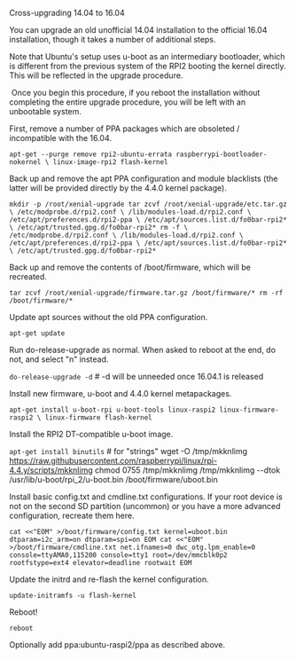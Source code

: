 Cross-upgrading 14.04 to 16.04

You can upgrade an old unofficial 14.04 installation to the official 16.04 installation, though it takes a number of additional steps.

Note that Ubuntu's setup uses u-boot as an intermediary bootloader, which is different from the previous system of the RPI2 booting the kernel directly. This will be reflected in the upgrade procedure.

 Once you begin this procedure, if you reboot the installation without completing the entire upgrade procedure, you will be left with an unbootable system. 

First, remove a number of PPA packages which are obsoleted / incompatible with the 16.04.

`apt-get --purge remove rpi2-ubuntu-errata raspberrypi-bootloader-nokernel \ linux-image-rpi2 flash-kernel`

Back up and remove the apt PPA configuration and module blacklists (the latter will be provided directly by the 4.4.0 kernel package).

`mkdir -p /root/xenial-upgrade tar zcvf /root/xenial-upgrade/etc.tar.gz \ /etc/modprobe.d/rpi2.conf \ /lib/modules-load.d/rpi2.conf \ /etc/apt/preferences.d/rpi2-ppa \ /etc/apt/sources.list.d/fo0bar-rpi2* \ /etc/apt/trusted.gpg.d/fo0bar-rpi2* rm -f \ /etc/modprobe.d/rpi2.conf \ /lib/modules-load.d/rpi2.conf \ /etc/apt/preferences.d/rpi2-ppa \ /etc/apt/sources.list.d/fo0bar-rpi2* \ /etc/apt/trusted.gpg.d/fo0bar-rpi2*`

Back up and remove the contents of /boot/firmware, which will be recreated.

`tar zcvf /root/xenial-upgrade/firmware.tar.gz /boot/firmware/* rm -rf /boot/firmware/*`

Update apt sources without the old PPA configuration.

`apt-get update`

Run do-release-upgrade as normal. When asked to reboot at the end, do not, and select "n" instead.

`do-release-upgrade -d` # -d will be unneeded once 16.04.1 is released

Install new firmware, u-boot and 4.4.0 kernel metapackages.

`apt-get install u-boot-rpi u-boot-tools linux-raspi2 linux-firmware-raspi2 \ linux-firmware flash-kernel`

Install the RPI2 DT-compatible u-boot image.

`apt-get install binutils` # for "strings" wget -O /tmp/mkknlimg https://raw.githubusercontent.com/raspberrypi/linux/rpi-4.4.y/scripts/mkknlimg chmod 0755 /tmp/mkknlimg /tmp/mkknlimg --dtok /usr/lib/u-boot/rpi_2/u-boot.bin /boot/firmware/uboot.bin

Install basic config.txt and cmdline.txt configurations. If your root device is not on the second SD partition (uncommon) or you have a more advanced configuration, recreate them here.

`cat <<"EOM" >/boot/firmware/config.txt kernel=uboot.bin dtparam=i2c_arm=on dtparam=spi=on EOM cat <<"EOM" >/boot/firmware/cmdline.txt net.ifnames=0 dwc_otg.lpm_enable=0 console=ttyAMA0,115200 console=tty1 root=/dev/mmcblk0p2 rootfstype=ext4 elevator=deadline rootwait EOM`

Update the initrd and re-flash the kernel configuration.

`update-initramfs -u flash-kernel`

Reboot!

`reboot`

Optionally add ppa:ubuntu-raspi2/ppa as described above.

